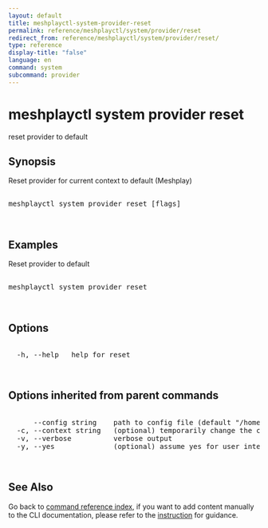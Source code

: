 ```yaml
---
layout: default
title: meshplayctl-system-provider-reset
permalink: reference/meshplayctl/system/provider/reset
redirect_from: reference/meshplayctl/system/provider/reset/
type: reference
display-title: "false"
language: en
command: system
subcommand: provider
---
```


# meshplayctl system provider reset

reset provider to default

## Synopsis

Reset provider for current context to default (Meshplay)
<pre class='codeblock-pre'>
<div class='codeblock'>
meshplayctl system provider reset [flags]

</div>
</pre> 

## Examples

Reset provider to default
<pre class='codeblock-pre'>
<div class='codeblock'>
meshplayctl system provider reset

</div>
</pre> 

## Options

<pre class='codeblock-pre'>
<div class='codeblock'>
  -h, --help   help for reset

</div>
</pre>

## Options inherited from parent commands

<pre class='codeblock-pre'>
<div class='codeblock'>
      --config string    path to config file (default "/home/runner/.meshplay/config.yaml")
  -c, --context string   (optional) temporarily change the current context.
  -v, --verbose          verbose output
  -y, --yes              (optional) assume yes for user interactive prompts.

</div>
</pre>

## See Also

Go back to [command reference index](/reference/meshplayctl/), if you want to add content manually to the CLI documentation, please refer to the [instruction](/project/contributing/contributing-cli#preserving-manually-added-documentation) for guidance.
